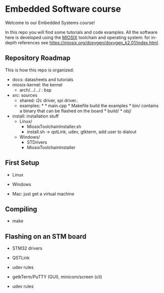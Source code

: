 # Embedded Software course

Welcome to our Embedded Systems course!

In this repo you will find some tutorials and code examples. All the software here is developed using the [MIOSIX](https://miosix.org/) toolchain and operating system: for in-depth references see https://miosix.org/doxygen/doxygen_k2.01/index.html.

## Repository Roadmap

This is how this repo is organized:

* docs: 			datasheets and tutorials
* miosix-kernel: 		the kernel
    * arch/.../.../ : 		bsp
* src: sources
    * shared: 			i2c driver, spi driver..
    * examples:
	*<each example>
        	* main.cpp
        	* Makefile     build the examples
        	* bin/         contains a binary that can be flashed on the board
        	* build/
        	* obj/
* install:                     installation stuff
    * Linux/
        * MiosixToolchainInstaller.sh
        * install.sh -> qstLink, udev, gtkterm, add user to dialout
    * Windows/
        * STDrivers
        * MiosixToolchainInstaller
        

## First Setup

* Linux

* Windows

* Mac: just get a virtual machine

## Compiling

* make

## Flashing on an STM board

* STM32 drivers
* QSTLink
* udev rules

* getkTerm/PuTTY (GUI), minicom/screen (cli)
* udev rules
